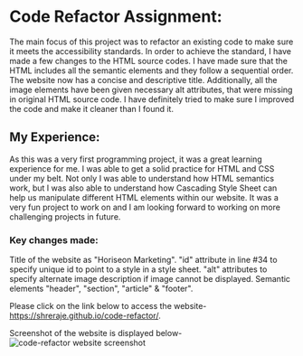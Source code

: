 # Code Refactor Assignment:
The main focus of this project was to refactor an existing code to make sure it meets the accessibility standards. In order to achieve the standard, I have made a few changes to the HTML source codes. I have made sure that the HTML includes all the semantic elements and they follow a sequential order. The website now has a concise and descriptive title. Additionally, all the image elements have been given necessary alt attributes, that were missing in original HTML source code. I have definitely tried to make sure I improved the code and make it cleaner than I found it. 

## My Experience:
As this was a very first programming project, it was a great learning experience for me. I was able to get a solid practice for HTML and CSS under my belt. Not only I was able to understand how HTML semantics work, but I was also able to understand how Cascading Style Sheet can help us manipulate different HTML elements within our website. It was a very fun project to work on and I am looking forward to working on more challenging projects in future. 

### Key changes made:
Title of the website as "Horiseon Marketing".
"id" attribute in line #34 to specify unique id to point to a style in a style sheet.
"alt" attributes to specify alternate image description if image cannot be displayed.
Semantic elements "header", "section", "article" & "footer".
 

Please click on the link below to access the website-
https://shreraje.github.io/code-refactor/.


Screenshot of the website is displayed below-
![code-refactor website screenshot](https://user-images.githubusercontent.com/61192734/88259276-d0d44180-cc76-11ea-9d14-8778d88d4b42.png)

